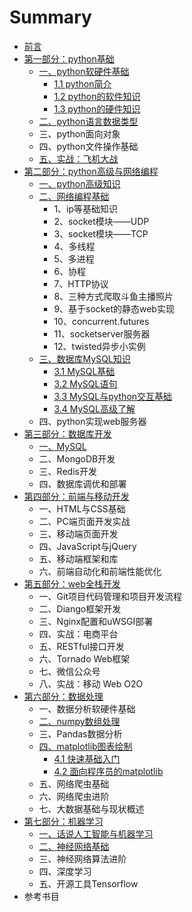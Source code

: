 # Summary

* [前言](README.md)
* [第一部分：python基础](chapter1.md)
  * [一、python软硬件基础](chapter1/yi-3001-python-jian-shu-yu-ying-jian-ji-chu.md)
    * [1.1 python简介](chapter1/yi-3001-python-jian-shu-yu-ying-jian-ji-chu/1.md)
    * [1.2 python的软件知识](chapter1/yi-3001-python-jian-shu-yu-ying-jian-ji-chu/12-pythonde-ruan-jian-zhi-shi.md)
    * [1.3 python的硬件知识](chapter1/yi-3001-python-jian-shu-yu-ying-jian-ji-chu/13-pythonde-ying-jian-zhi-shi.md)
  * [二、python语言数据类型](chapter1/er-3001-python-yu-yan-shu-ju-lei-xing.md)
  * 三、python面向对象
  * 四、python文件操作基础
  * [五、实战：飞机大战](chapter1/si-3001-shi-zhan-ff1a-fei-ji-da-zhan.md)
* [第二部分：python高级与网络编程](di-er-bu-fen-ff1a-python-gao-ji-yu-wang-luo-bian-cheng.md)
  * [一、python高级知识](di-er-bu-fen-ff1a-python-gao-ji-yu-wang-luo-bian-cheng/yi-3001-wang-luo-tong-xin-bian-cheng-ji-chu.md)
  * [二、网络编程基础](di-er-bu-fen-ff1a-python-gao-ji-yu-wang-luo-bian-cheng/er-3001-zheng-ze-biao-da-shi.md)
    * 1、ip等基础知识
    * 2、socket模块——UDP
    * 3、socket模块——TCP
    * 4、多线程
    * 5、多进程
    * 6、协程
    * 7、HTTP协议
    * 8、三种方式爬取斗鱼主播照片
    * 9、基于socket的静态web实现
    * 10、concurrent.futures
    * 11、socketserver服务器
    * 12、twisted异步小实例
  * [三、数据库MySQL知识](di-er-bu-fen-ff1a-python-gao-ji-yu-wang-luo-bian-cheng/san-3001-shu-ju-jie-gou-yu-suan-fa.md)
    * [3.1 MySQL基础](di-er-bu-fen-ff1a-python-gao-ji-yu-wang-luo-bian-cheng/san-3001-shu-ju-jie-gou-yu-suan-fa/31-mysqlji-chu.md)
    * [3.2 MySQL语句](di-er-bu-fen-ff1a-python-gao-ji-yu-wang-luo-bian-cheng/san-3001-shu-ju-jie-gou-yu-suan-fa/32-mysqlcha-xun.md)
    * [3.3 MySQL与python交互基础](di-er-bu-fen-ff1a-python-gao-ji-yu-wang-luo-bian-cheng/san-3001-shu-ju-jie-gou-yu-suan-fa/mysqlyu-python-jiao-hu-ji-chu.md)
    * [3.4 MySQL高级了解](di-er-bu-fen-ff1a-python-gao-ji-yu-wang-luo-bian-cheng/san-3001-shu-ju-jie-gou-yu-suan-fa/34-mysqlgao-ji-le-jie.md)
  * 四、python实现web服务器
* [第三部分：数据库开发](di-san-bu-fen-ff1a-shu-ju-ku-kai-fa.md)
  * [一、MySQL](di-san-bu-fen-ff1a-shu-ju-ku-kai-fa/yi-3001-mysql.md)
  * 二、MongoDB开发
  * 三、Redis开发
  * 四、数据库调优和部署
* [第四部分：前端与移动开发](di-si-bu-fen-ff1a-qian-duan-yu-yi-dong-kai-fa.md)
  * 一、HTML与CSS基础
  * 二、PC端页面开发实战
  * 三、移动端页面开发
  * 四、JavaScript与jQuery
  * 五、移动端框架和库
  * 六、前端自动化和前端性能优化
* [第五部分：web全栈开发](di-wu-bu-fen-ff1a-web-quan-zhan-kai-fa.md)
  * 一、Git项目代码管理和项目开发流程
  * 二、Diango框架开发
  * 三、Nginx配置和uWSGI部署
  * 四、实战：电商平台
  * 五、RESTful接口开发
  * 六、Tornado Web框架
  * 七、微信公众号
  * 八、实战：移动 Web O2O
* [第六部分：数据处理](di-liu-bu-fen-ff1a-shu-ju-fen-xi.md)
  * 一、数据分析软硬件基础
  * [二、numpy数组处理](di-liu-bu-fen-ff1a-shu-ju-fen-xi/er-3001-numpy-shu-zu-chu-li.md)
  * 三、Pandas数据分析
  * [四、matplotlib图表绘制](di-liu-bu-fen-ff1a-shu-ju-fen-xi/si-3001-matplotlib-tu-biao-hui-zhi.md)
    * [4.1 快速基础入门](di-liu-bu-fen-ff1a-shu-ju-fen-xi/si-3001-matplotlib-tu-biao-hui-zhi/41-kuai-su-ji-chu-ru-men.md)
    * [4.2 面向程序员的matplotlib](di-liu-bu-fen-ff1a-shu-ju-fen-xi/si-3001-matplotlib-tu-biao-hui-zhi/42-mian-xiang-cheng-xu-yuan-de-matplotlib.md)
  * 五、网络爬虫基础
  * 六、网络爬虫进阶
  * 七、大数据基础与现状概述
* [第七部分：机器学习](di-qi-bu-fen-ff1a-ji-qi-xue-xi.md)
  * [一、话说人工智能与机器学习](di-qi-bu-fen-ff1a-ji-qi-xue-xi/yi-3001-ren-gong-zhi-neng-de-li-shi.md)
  * [二、神经网络基础](di-qi-bu-fen-ff1a-ji-qi-xue-xi/er-3001-shen-jing-wang-luo-ji-chu.md)
  * 三、神经网络算法进阶
  * 四、深度学习
  * 五、开源工具Tensorflow
* 参考书目



